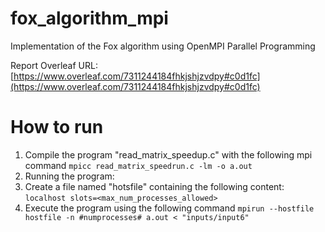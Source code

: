 # fox_algorithm_mpi
Implementation of the Fox algorithm using OpenMPI Parallel Programming

Report Overleaf URL:
[https://www.overleaf.com/7311244184fhkjshjzvdpy#c0d1fc](https://www.overleaf.com/7311244184fhkjshjzvdpy#c0d1fc)

# How to run
1. Compile the program "read_matrix_speedup.c" with the following mpi command `mpicc read_matrix_speedrun.c -lm -o a.out`
2. Running the program:
  1. Create a file named "hotsfile" containing the following content: `localhost slots=<max_num_processes_allowed>`
  2. Execute the program using the following command `mpirun --hostfile hostfile -n #numprocesses# a.out < "inputs/input6"`
